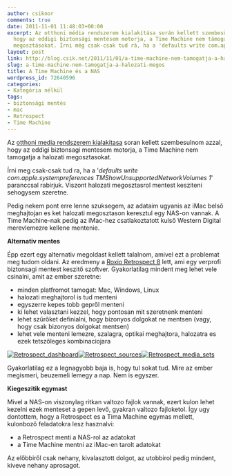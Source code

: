 ```yaml
---
author: csiknor
comments: true
date: 2011-11-01 11:48:03+00:00
excerpt: Az otthoni média rendszerem kialakítása során kellett szembesülnöm azzal,
  hogy az eddigi biztonsági mentésem motorja, a Time Machine nem támogatja a hálózati
  megosztásokat. Írni még csak-csak tud rá, ha a 'defaults write com.apple.systempreference...
layout: post
link: http://blog.csik.net/2011/11/01/a-time-machine-nem-tamogatja-a-halozati-megos/
slug: a-time-machine-nem-tamogatja-a-halozati-megos
title: A Time Machine és a NAS
wordpress_id: 72640596
categories:
- Kategória nélkül
tags:
- biztonsági mentés
- mac
- Retrospect
- Time Machine
---
```


Az [otthoni media rendszerem kialakitasa](http://blog.csik.net/otthoni-media-szerver-a-terv) soran kellett szembesulnom azzal, hogy az eddigi biztonsagi mentesem motorja, a Time Machine nem tamogatja a halozati megosztasokat.

Írni meg csak-csak tud ra, ha a '_defaults write com.apple.systempreferences TMShowUnsupportedNetworkVolumes 1_' paranccsal rabirjuk. Viszont halozati megosztasrol mentest kesziteni sehogysem szeretne.

Pedig nekem pont erre lenne szuksegem, az adataim ugyanis az iMac belső meghajtojan es ket halozati megosztason keresztul egy NAS-on vannak. A Time Machine-nak pedig az iMac-hez csatlakoztatott kulső Western Digital merevlemezre kellene mentenie.

**Alternativ mentes**

Épp ezert egy alternativ megoldast kellett talalnom, amivel ezt a problemat meg tudom oldani. Az eredmeny a [Roxio Retrospect 8](http://www.roxio.com/enu/products/retrospect/retrospect-mac/default.html) lett, ami egy verprofi biztonsagi mentest keszitő szoftver. Gyakorlatilag mindent meg lehet vele csinalni, amit az ember szeretne:

  * minden platfromot tamogat: Mac, Windows, Linux
  * halozati meghajtorol is tud menteni
  * egyszerre kepes tobb gepről menteni
  * ki lehet valasztani kezzel, hogy pontosan mit szeretnenk menteni
  * lehet szűrőket definialni, hogy bizonyos dolgokat ne mentsen (vagy, hogy csak bizonyos dolgokat mentsen)
  * lehet vele menteni lemezre, szalagra, optikai meghajtora, halozatra es ezek tetszőleges kombinaciojara

[![Retrospect_dashboard]({{site.baseurl}}/images/retrospect_dashboard.png)]({{site.baseurl}}/images/retrospect_dashboard.png)[![Retrospect_sources]({{site.baseurl}}/images/retrospect_sources-scaled1000-w=300.png)]({{site.baseurl}}/images/retrospect_sources-scaled1000.png)[![Retrospect_media_sets]({{site.baseurl}}/images/retrospect_media_sets-scaled1000-w=300.png)]({{site.baseurl}}/images/retrospect_media_sets-scaled1000.png)

Gyakorlatilag ez a legnagyobb baja is, hogy tul sokat tud. Mire az ember megismeri, beuzemeli lemegy a nap. Nem is egyszer.

**Kiegeszitik egymast**

Mivel a NAS-on viszonylag ritkan valtozo fajlok vannak, ezert kulon lehet kezelni ezek menteset a gepen levő, gyakran valtozo fajloketol. Így ugy dontottem, hogy a Retrospect es a Tima Machine egymas mellett, kulonboző feladatokra lesz hasznalvi:

  * a Retrospect menti a NAS-rol az adatokat
  * a Time Machine mentni az iMac-en tarolt adatokat

Az előbbiről csak nehany, kivalasztott dolgot, az utobbirol pedig mindent, kiveve nehany aprosagot.
